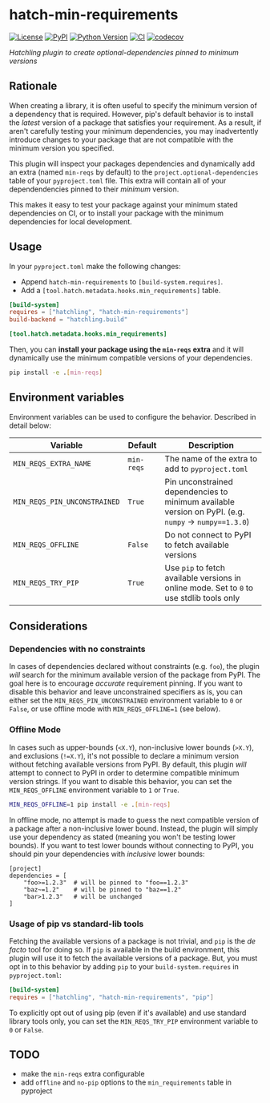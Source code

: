# hatch-min-requirements

[![License](https://img.shields.io/pypi/l/hatch-min-requirements.svg?color=green)](https://github.com/tlambert03/hatch-min-requirements/raw/main/LICENSE)
[![PyPI](https://img.shields.io/pypi/v/hatch-min-requirements.svg?color=green)](https://pypi.org/project/hatch-min-requirements)
[![Python
Version](https://img.shields.io/pypi/pyversions/hatch-min-requirements.svg?color=green)](https://python.org)
[![CI](https://github.com/tlambert03/hatch-min-requirements/actions/workflows/ci.yml/badge.svg)](https://github.com/tlambert03/hatch-min-requirements/actions/workflows/ci.yml)
[![codecov](https://codecov.io/gh/tlambert03/hatch-min-requirements/branch/main/graph/badge.svg)](https://codecov.io/gh/tlambert03/hatch-min-requirements)

*Hatchling plugin to create optional-dependencies pinned to minimum versions*

## Rationale

When creating a library, it is often useful to specify the minimum version of a
dependency that is required.  However, pip's default behavior is to install the
*latest* version of a package that satisfies your requirement.  As a result, if
aren't carefully testing your minimum dependencies, you may inadvertently
introduce changes to your package that are not compatible with the minimum
version you specified.

This plugin will inspect your packages dependencies and dynamically add an extra
(named `min-reqs` by default) to the `project.optional-dependencies` table of
your `pyproject.toml` file.  This extra will contain all of your dependendencies
pinned to their *minimum* version.

This makes it easy to test your package against your minimum stated dependencies
on CI, or to install your package with the minimum dependencies for local
development.

## Usage

In your `pyproject.toml` make the following changes:

- Append `hatch-min-requirements` to `[build-system.requires]`.
- Add a `[tool.hatch.metadata.hooks.min_requirements]` table.

```toml
[build-system]
requires = ["hatchling", "hatch-min-requirements"]
build-backend = "hatchling.build"

[tool.hatch.metadata.hooks.min_requirements]
```

Then, you can **install your package using the `min-reqs` extra** and it will
dynamically use the minimum compatible versions of your dependencies.

```bash
pip install -e .[min-reqs]
```

## Environment variables

Environment variables can be used to configure the behavior.
Described in detail below:

| Variable | Default   | Description |
|----------|---------|-------------|
| `MIN_REQS_EXTRA_NAME` | `min-reqs` | The name of the extra to add to `pyproject.toml` |
| `MIN_REQS_PIN_UNCONSTRAINED` | `True` | Pin unconstrained dependencies to minimum available version on PyPI. (e.g. `numpy` -> `numpy==1.3.0`) |
| `MIN_REQS_OFFLINE` | `False` | Do not connect to PyPI to fetch available versions |
| `MIN_REQS_TRY_PIP` | `True` | Use `pip` to fetch available versions in online mode.  Set to `0` to use stdlib tools only |

## Considerations

### Dependencies with no constraints

In cases of dependencies declared without constraints (e.g. `foo`), the plugin
*will* search for the minimum available version of the package from PyPI. The
goal here is to encourage *accurate* requirement pinning. If you want to disable
this behavior and leave unconstrained specifiers as is, you can either set the
`MIN_REQS_PIN_UNCONSTRAINED` environment variable to `0` or `False`, or use
offline mode with `MIN_REQS_OFFLINE=1` (see below).

### Offline Mode

In cases such as upper-bounds (`<X.Y`), non-inclusive lower bounds (`>X.Y`), and
exclusions (`!=X.Y`), it's not possible to declare a minimum version without
fetching available versions from PyPI.  By default, this plugin *will* attempt
to connect to PyPI in order to determine compatible minimum version strings.  If
you want to disable this behavior, you can set the `MIN_REQS_OFFLINE`
environment variable to `1` or `True`.

```bash
MIN_REQS_OFFLINE=1 pip install -e .[min-reqs]
```

In offline mode, no attempt is made to guess the next compatible version of a
package after a non-inclusive lower bound.  Instead, the plugin will simply use
your dependency as stated (meaning you won't be testing lower bounds).  If you
want to test lower bounds without connecting to PyPI, you should pin your
dependencies with *inclusive* lower bounds:

```
[project]
dependencies = [
    "foo>=1.2.3"  # will be pinned to "foo==1.2.3"
    "baz~=1.2"    # will be pinned to "baz==1.2"
    "bar>1.2.3"   # will be unchanged
]
```

### Usage of pip vs standard-lib tools

Fetching the available versions of a package is not trivial, and `pip` is the
*de facto* tool for doing so.  If `pip` is available in the build environment,
this plugin will use it to fetch the available versions of a package. But, you
must opt in to this behavior by adding `pip` to your `build-system.requires`
in `pyproject.toml`:

```toml
[build-system]
requires = ["hatchling", "hatch-min-requirements", "pip"]
```

To explicitly opt out of using pip (even if it's available) and use standard library tools only, you can
set the `MIN_REQS_TRY_PIP` environment variable to `0` or `False`.

## TODO

- make the `min-reqs` extra configurable
- add `offline` and `no-pip` options to the `min_requirements` table in
  pyproject
